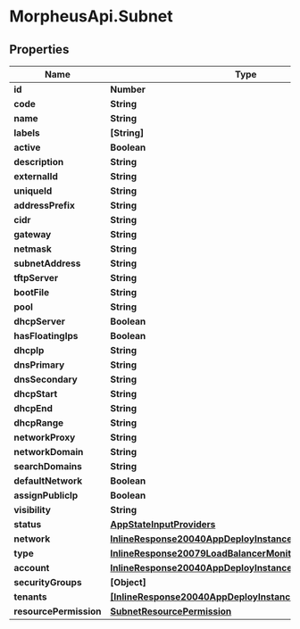 # MorpheusApi.Subnet

## Properties

Name | Type | Description | Notes
------------ | ------------- | ------------- | -------------
**id** | **Number** |  | [optional] 
**code** | **String** |  | [optional] 
**name** | **String** |  | [optional] 
**labels** | **[String]** |  | [optional] 
**active** | **Boolean** |  | [optional] 
**description** | **String** |  | [optional] 
**externalId** | **String** |  | [optional] 
**uniqueId** | **String** |  | [optional] 
**addressPrefix** | **String** |  | [optional] 
**cidr** | **String** |  | [optional] 
**gateway** | **String** |  | [optional] 
**netmask** | **String** |  | [optional] 
**subnetAddress** | **String** |  | [optional] 
**tftpServer** | **String** |  | [optional] 
**bootFile** | **String** |  | [optional] 
**pool** | **String** |  | [optional] 
**dhcpServer** | **Boolean** |  | [optional] 
**hasFloatingIps** | **Boolean** |  | [optional] 
**dhcpIp** | **String** |  | [optional] 
**dnsPrimary** | **String** |  | [optional] 
**dnsSecondary** | **String** |  | [optional] 
**dhcpStart** | **String** |  | [optional] 
**dhcpEnd** | **String** |  | [optional] 
**dhcpRange** | **String** |  | [optional] 
**networkProxy** | **String** |  | [optional] 
**networkDomain** | **String** |  | [optional] 
**searchDomains** | **String** |  | [optional] 
**defaultNetwork** | **Boolean** |  | [optional] 
**assignPublicIp** | **Boolean** |  | [optional] 
**visibility** | **String** |  | [optional] 
**status** | [**AppStateInputProviders**](AppStateInputProviders.md) |  | [optional] 
**network** | [**InlineResponse20040AppDeployInstance**](InlineResponse20040AppDeployInstance.md) |  | [optional] 
**type** | [**InlineResponse20079LoadBalancerMonitorLoadBalancerType**](InlineResponse20079LoadBalancerMonitorLoadBalancerType.md) |  | [optional] 
**account** | [**InlineResponse20040AppDeployInstance**](InlineResponse20040AppDeployInstance.md) |  | [optional] 
**securityGroups** | **[Object]** |  | [optional] 
**tenants** | [**[InlineResponse20040AppDeployInstance]**](InlineResponse20040AppDeployInstance.md) |  | [optional] 
**resourcePermission** | [**SubnetResourcePermission**](SubnetResourcePermission.md) |  | [optional] 


